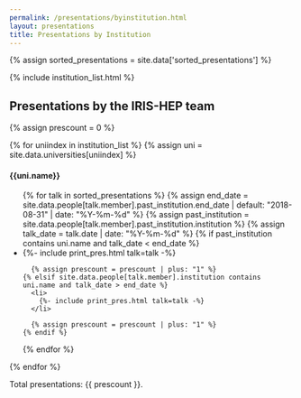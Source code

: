 ```yaml
---
permalink: /presentations/byinstitution.html
layout: presentations
title: Presentations by Institution
---
```


{% assign sorted_presentations = site.data['sorted_presentations'] %}

<!--
  0     1       2      3       4          5           6          7            8
date | name | title | url | meeting | meetingurl | project | focus_area | institution
-->

{% include institution_list.html %}

<h2>Presentations by the IRIS-HEP team</h2>
{% assign prescount = 0 %}

{% for uniindex in institution_list %}
  {% assign uni = site.data.universities[uniindex] %}
<h4>{{uni.name}}</h4>
<ul>
  {% for talk in sorted_presentations %}
    {% assign end_date = site.data.people[talk.member].past_institution.end_date | default: "2018-08-31" | date: "%Y-%m-%d" %}
    {% assign past_institution = site.data.people[talk.member].past_institution.institution %}
    {% assign talk_date = talk.date | date: "%Y-%m-%d" %}
    {% if past_institution contains uni.name and talk_date < end_date %}
      <li>
        {%- include print_pres.html talk=talk -%}
      </li>

      {% assign prescount = prescount | plus: "1" %}
    {% elsif site.data.people[talk.member].institution contains uni.name and talk_date > end_date %}
      <li>
        {%- include print_pres.html talk=talk -%}
      </li>

      {% assign prescount = prescount | plus: "1" %}
    {% endif %}
  {% endfor %}
</ul>

{% endfor %}

Total presentations: {{ prescount }}.

